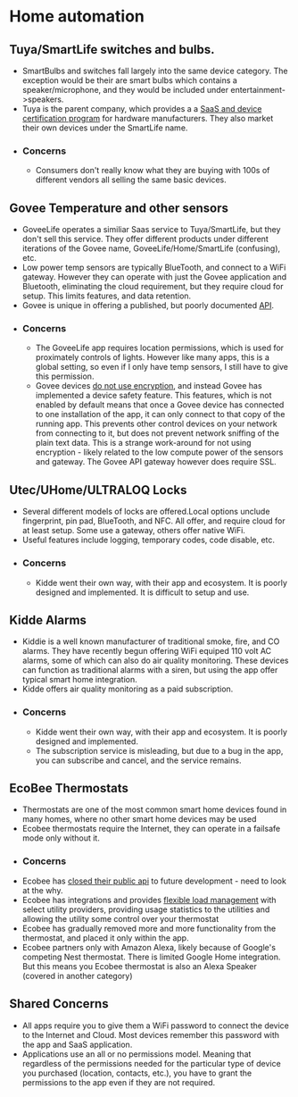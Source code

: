 # Home automation

## Tuya/SmartLife switches and bulbs.  
- SmartBulbs and switches fall largely into the same device category.  The exception would be their are smart bulbs which contains a speaker/microphone, and they would be included under entertainment->speakers.  
- Tuya is the parent company, which provides a a [SaaS and device certification program](https://www.tuya.com/platform/vas/works-with) for hardware manufacturers.  They also market their own devices under the SmartLife name.  
- ### Concerns
   - Consumers don't really know what they are buying with 100s of different vendors all selling the same basic devices.  

## Govee Temperature and other sensors
- GoveeLife operates a similiar Saas service to Tuya/SmartLife, but they don't sell this service.  They offer different products under different iterations of the Govee name, GoveeLife/Home/SmartLife (confusing), etc.  
- Low power temp sensors are typically BlueTooth, and connect to a WiFi gateway.  However they can operate with just the Govee application and Bluetooth, eliminating the cloud requirement, but they require cloud for setup.  This limits features, and data retention.
- Govee is unique in offering a published, but poorly documented [API](https://developer.govee.com/docs/getting-started).
- ### Concerns  
  - The GoveeLife app requires location permissions, which is used for proximately controls of lights.  However like many apps, this is a global setting, so even if I only have temp sensors, I still have to give this permission.
  - Govee devices [do not use encryption](https://community.home-assistant.io/t/security-concerns-with-govee-devices-seeking-solutions-and-alternatives-h5072-h5075/683314/2), and instead Govee has implemented a device safety feature.  This features, which is not enabled by default means that once a Govee device has connected to one installation of the app, it can only connect to that copy of the running app.  This prevents other control devices on your network from connecting to it, but does not prevent network sniffing of the plain text data.  This is a strange work-around for not using encryption - likely related to the low compute power of the sensors and gateway.  The Govee API gateway however does require SSL.

## Utec/UHome/ULTRALOQ Locks
- Several different models of locks are offered.Local options unclude fingerprint, pin pad, BlueTooth, and NFC.  All offer, and require cloud for at least setup.  Some use a gateway, others offer native WiFi.
- Useful features include logging, temporary codes, code disable, etc.
- ### Concerns  
  - Kidde went their own way, with their app and ecosystem.  It is poorly designed and implemented.   It is difficult to setup and use.

## Kidde Alarms  
- Kiddie is a well known manufacturer of traditional smoke, fire, and CO alarms.  They have recently begun offering WiFi equiped 110 volt AC alarms, some of which can also do air quality monitoring.  These devices can function as traditional alarms with a siren, but using the app offer typical smart home integration.
- Kidde offers air quality monitoring as a paid subscription.  
- ### Concerns  
  - Kidde went their own way, with their app and ecosystem.  It is poorly designed and implemented. 
  - The subscription service is misleading, but due to a bug in the app, you can subscribe and cancel, and the service remains.

## EcoBee Thermostats  
- Thermostats are one of the most common smart home devices found in many homes, where no other smart home devices may be used
- Ecobee thermostats require the Internet, they can operate in a failsafe mode only without it. 
- ### Concerns  
- Ecobee has [closed their public api](https://www.ecobee.com/en-us/developers/) to future development - need to look at the why.
- Ecobee has integrations and provides [flexible load management](https://www.ecobee.com/en-us/utilities/) with select utility providers, providing usage statistics to the utilities and allowing the utility some control over your thermostat
- Ecobee has gradually removed more and more functionality from the thermostat, and placed it only within the app.
- Ecobee partners only with Amazon Alexa, likely because of Google's competing Nest thermostat.  There is limited Google Home integration.  But this means you Ecobee thermostat is also an Alexa Speaker (covered in another category)


## Shared Concerns  
- All apps require you to give them a WiFi password to connect the device to the Internet and Cloud.  Most devices remember this password with the app and SaaS application.  
- Applications use an all or no permissions model.  Meaning that regardless of the permissions needed for the particular type of device you purchased (location, contacts, etc.), you have to grant the permissions to the app even if they are not required.  
